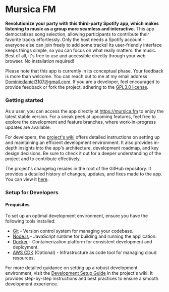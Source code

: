# Mursica FM

**Revolutionize your party with this third-party Spotify app, which makes listening to music as a group more seamless and interactive.** This app democratizes song selection, allowing participants to contribute their favorite tracks effortlessly. Only the host needs a Spotify account - everyone else can join freely to add some tracks! Its user-friendly interface keeps things simple, so you can focus on what really matters: the music. Best of all, it's free to use and accessible directly through your web browser. No installation required!

Please note that this app is currently in its conceptual phase. Your feedback is more than welcome. You can reach out to me at my email address [Dominicdaniel3107@gmail.com](mailto:Dominicdaniel3107@gmail.com).
If you are a developer, feel encouraged to provide feedback or fork the project, adhering to the [GPL3.0 license](https://github.com/Dominicdaniel86/Mursica-FM?tab=GPL-3.0-1-ov-file).

### Getting started

As a user, you can access the app directly at <https://mursica.fm> to enjoy the latest stable version. For a sneak peek at upcoming features, feel free to explore the development and feature branches, where work-in-progress updates are available.

For developers, the [project's wiki](https://github.com/Dominicdaniel86/Mursica-FM/wiki) offers detailed instructions on setting up and maintaining an efficient development environment. It also provides in-depth insights into the app's architecture, development roadmap, and key design decisions. Be sure to check it out for a deeper understanding of the project and to contribute effectively.

The project's changelog resides in the root of the GitHub repository. It provides a detailed history of changes, updates, and fixes made to the app. You can view it [here](https://github.com/Dominicdaniel86/Mursica-FM/blob/main/CHANGELOG.md).

### Setup for Developers

#### Prequisites

To set up an optimal development environment, ensure you have the following tools installed:

- [Git](https://git-scm.com/) - Version control system for managing your codebase.
- [Node.js](https://nodejs.org/) - JavaScript runtime for building and running the application.
- [Docker](https://www.docker.com/) - Containerization platform for consistent development and deployment.
- [AWS CDK](https://aws.amazon.com/cdk/) (Optional) - Infrastructure as code tool for managing cloud resources.

For more detailed guidance on setting up a robust development environment, visit the [Development Setup Guide](https://github.com/Dominicdaniel86/Mursica-FM/wiki/Developing) in the project's wiki. It provides step-by-step instructions and best practices to ensure a smooth development experience.
